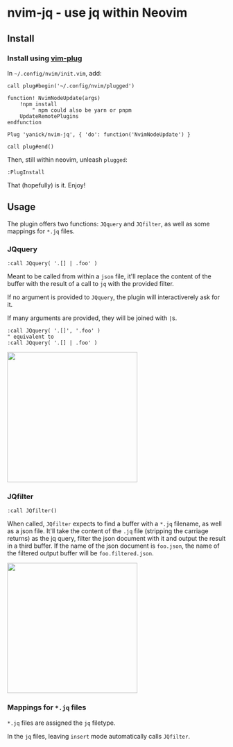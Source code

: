 # nvim-jq - use jq within Neovim 


## Install 

### Install using [vim-plug](https://github.com/junegunn/vim-plug)

In `~/.config/nvim/init.vim`, add:

    call plug#begin('~/.config/nvim/plugged')

    function! NvimNodeUpdate(args)
        !npm install 
            " npm could also be yarn or pnpm
        UpdateRemotePlugins
    endfunction

    Plug 'yanick/nvim-jq', { 'do': function('NvimNodeUpdate') }

    call plug#end()

Then, still within neovim, unleash `plugged`:

    :PlugInstall 

That (hopefully) is it. Enjoy!

## Usage

The plugin offers two functions: `JQquery` and `JQfilter`, as well as 
some mappings for `*.jq` files.

### JQquery 

    :call JQquery( '.[] | .foo' )

Meant to be called from within a `json` file, it'll replace
the content of the buffer with the result of a call to `jq` with the 
provided filter.

If no argument is provided to `JQquery`, the plugin will interactiverely ask 
for it. 

If many arguments are provided, they will be joined with `|`s.

    :call JQquery( '.[]', '.foo' )
    " equivalent to
    :call JQquery( '.[] | .foo' )


<a href="https://asciinema.org/a/GEsWA6iU91zeZ5jBj3V3I7gXr" target="_blank"><img src="https://asciinema.org/a/GEsWA6iU91zeZ5jBj3V3I7gXr.png" width="300px" /></a>

### JQfilter 

    :call JQfilter()

When called, `JQfilter` expects to find a buffer with a `*.jq` filename, as
well as a json file. It'll take the content of the `.jq` file (stripping the
carriage returns) as the jq query, filter the json document with it and output
the result in a third buffer. If the name of the json document is `foo.json`, 
the name of the filtered output buffer will be `foo.filtered.json`.

<a href="https://asciinema.org/a/AiSTGIX7nMiu9vE1EHmRtxavV" target="_blank"><img src="https://asciinema.org/a/AiSTGIX7nMiu9vE1EHmRtxavV.png" width="300px"/></a>

### Mappings for `*.jq` files
 
 `*.jq` files are assigned the `jq` filetype.

In the `jq` files, leaving `insert` mode automatically calls `JQfilter`.
